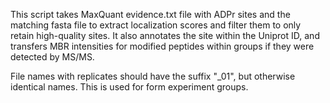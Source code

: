 This script takes MaxQuant evidence.txt file with ADPr sites and the matching fasta file to extract localization scores and filter them to only retain high-quality sites.
It also annotates the site within the Uniprot ID, and transfers MBR intensities for modified peptides within groups if they were detected by MS/MS. 

File names with replicates should have the suffix "_01", but otherwise identical names. This is used for form experiment groups. 
